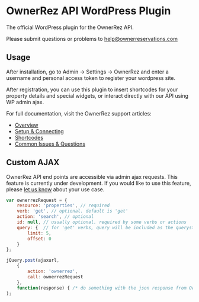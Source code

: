 # OwnerRez API WordPress Plugin

The official WordPress plugin for the OwnerRez API.

Please submit questions or problems to help@ownerreservations.com

## Usage

After installation, go to Admin -> Settings -> OwnerRez and enter a username and personal access token to register your wordpress site.
 
After registration, you can use this plugin to insert shortcodes for your property details and special widgets, or interact directly with our API using WP admin ajax.

For full documentation, visit the OwnerRez support articles:

- [Overview](https://www.ownerreservations.com/support/articles/wordpress-plugin-overview)
- [Setup & Connecting](https://www.ownerreservations.com/support/articles/wordpress-plugin-setup-connecting)
- [Shortcodes](https://www.ownerreservations.com/support/articles/wordpress-plugin-shortcodes)
- [Common Issues & Questions](https://www.ownerreservations.com/support/articles/wp-plugin-faq)


## Custom AJAX

OwnerRez API end points are accessible via admin ajax requests. This feature is currently under development. If you would like to
use this feature, please [let us know](mailto:help@ownerreservations.com) about your use case. 

```javascript
var ownerrezRequest = { 
    resource: 'properties', // required
    verb: 'get', // optional. default is 'get' 
    action: 'search', // optional
    id: null, // usually optional. required by some verbs or actions 
    query: {  // for 'get' verbs, query will be included as the querystring. For other verbs, query will be attached as the json request body.
        limit: 5,
        offset: 0 
    } 
};

jQuery.post(ajaxurl, 
    { 
        action: 'ownerrez', 
        call: ownerrezRequest 
    }, 
    function(response) { /* do something with the json response from OwnerRez */ }
);
```
